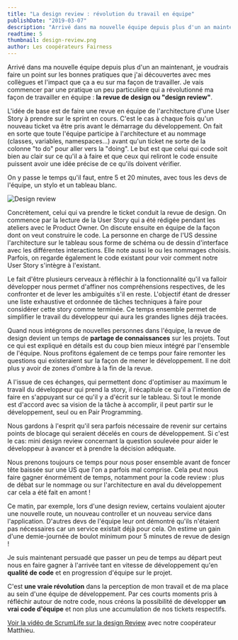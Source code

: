 ```yaml
---
title: "La design review : révolution du travail en équipe"
publishDate: "2019-03-07"
description: "Arrivé dans ma nouvelle équipe depuis plus d'un an maintenant, je voudrais faire un point sur les bonnes pratiques que j'ai découvertes avec mes collègues et l'impact que ça a eu sur ma façon de travailler. Je vais commencer par une pratique un peu particulière qui a révolutionné ma façon de travailler en équipe : la revue de design ou 'design review'."
readtime: 5
thumbnail: design-review.png
author: Les coopérateurs Fairness
---
```

Arrivé dans ma nouvelle équipe depuis plus d'un an maintenant, je voudrais faire un point sur les bonnes pratiques que j'ai découvertes avec mes collègues et l'impact que ça a eu sur ma façon de travailler. Je vais commencer par une pratique un peu particulière qui a révolutionné ma façon de travailler en équipe : **la revue de design ou "design review"**.

L'idée de base est de faire une revue en équipe de l'architecture d'une User Story à prendre sur le sprint en cours. C'est le cas à chaque fois qu'un nouveau ticket va être pris avant le démarrage du développement. On fait en sorte que toute l'équipe participe à l'architecture et au nommage (classes, variables, namespaces...) avant qu'un ticket ne sorte de la colonne "to do" pour aller vers la "doing". Le but est que celui qui code soit bien au clair sur ce qu'il a à faire et que ceux qui reliront le code ensuite puissent avoir une idée précise de ce qu'ils doivent vérifier.

On y passe le temps qu'il faut, entre 5 et 20 minutes, avec tous les devs de l'équipe, un stylo et un tableau blanc.

![Design review](/image_blog/design-review.png)

Concrètement, celui qui va prendre le ticket conduit la revue de design. On commence par la lecture de la User Story qui a été rédigée pendant les ateliers avec le Product Owner. On discute ensuite en équipe de la façon dont on veut construire le code. La personne en charge de l'US dessine l'architecture sur le tableau sous forme de schéma ou de dessin d'interface avec les différentes interactions. Elle note aussi le ou les nommages choisis. Parfois, on regarde également le code existant pour voir comment notre User Story s'intègre à l'existant.

Le fait d'être plusieurs cerveaux à réfléchir à la fonctionnalité qu'il va falloir développer nous permet d'affiner nos compréhensions respectives, de les confronter et de lever les ambiguïtés s'il en reste. L'objectif étant de dresser une liste exhaustive et ordonnée de tâches techniques à faire pour considérer cette story comme terminée. Ce temps ensemble permet de simplifier le travail du développeur qui aura les grandes lignes déjà tracées.

Quand nous intégrons de nouvelles personnes dans l'équipe, la revue de design devient un temps de **partage de connaissances** sur les projets. Tout ce qui est expliqué en détails est du coup bien mieux intégré par l'ensemble de l'équipe. Nous profitons également de ce temps pour faire remonter les questions qui existeraient sur la façon de mener le développement. Il ne doit plus y avoir de zones d'ombre à la fin de la revue.

A l'issue de ces échanges, qui permettent donc d'optimiser au maximum le travail du développeur qui prend la story, il récapitule ce qu'il a l'intention de faire en s'appuyant sur ce qu'il y a d'écrit sur le tableau. Si tout le monde est d'accord avec sa vision de la tâche à accomplir, il peut partir sur le développement, seul ou en Pair Programming.

Nous gardons à l'esprit qu'il sera parfois nécessaire de revenir sur certains points de blocage qui seraient décelés en cours de développement. Si c'est le cas: mini design review concernant la question soulevée pour aider le développeur à avancer et à prendre la décision adéquate.

Nous prenons toujours ce temps pour nous poser ensemble avant de foncer tête baissée sur une US que l'on a parfois mal comprise. Cela peut nous faire gagner énormément de temps, notamment pour la code review : plus de débat sur le nommage ou sur l'architecture en aval du développement car cela a été fait en amont !

Ce matin, par exemple, lors d'une design review, certains voulaient ajouter une nouvelle route, un nouveau controller et un nouveau service dans l'application. D'autres devs de l'équipe leur ont démontré qu'ils n'étaient pas nécessaires car un service existait déjà pour cela. On estime un gain d'une demie-journée de boulot minimum pour 5 minutes de revue de design !

Je suis maintenant persuadé que passer un peu de temps au départ peut nous en faire gagner à l'arrivée tant en vitesse de développement qu'en **qualité de code** et en progression d'équipe sur le projet.

C'est **une vraie révolution** dans la perception de mon travail et de ma place au sein d'une équipe de développement. Par ces courts moments pris à réfléchir autour de notre code, nous créons la possibilité de développer **un vrai code d'équipe** et non plus une accumulation de nos tickets respectifs.

[Voir la vidéo de ScrumLife sur la design Review](https://www.youtube.com/watch?v=2Bre5j3SNjU) avec notre coopérateur Matthieu.
